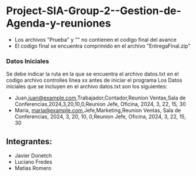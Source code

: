 # Project-SIA-Group-2--Gestion-de-Agenda-y-reuniones

- Los archivos "Prueba" y "" no contienen el codigo final del avance
- El codigo final se encuentra comprimido en el archivo "EntregaFinal.zip"


### Datos Iniciales
Se debe indicar la ruta en la que se encuentra el archivo datos.txt en el codigo archivo controlles linea xx antes de iniciar el programa 
Los Datos iniciales que se incluyen en el archivo datos.txt son los siguientes:
- Juan,juan@example.com,Trabajador,Contador,Reunion Ventas,Sala de Conferencias,2024,3,20,10,0,Reunion Jefe, Oficina, 2024, 3, 22, 15, 30
- Maria, maria@example.com,Jefe,Marketing,Reunion Ventas, Sala de Conferencias, 2024, 3, 20, 10, 0,Reunion Jefe, Oficina, 2024, 3, 22, 15, 30


## Integrantes:
- Javier Donetch 
- Luciano Fredes
- Matias Romero
